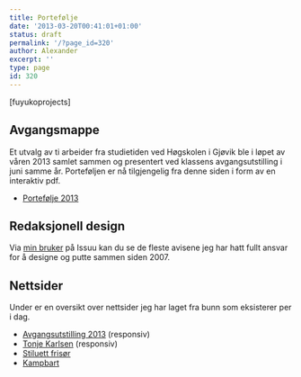 ```yaml
---
title: Portefølje
date: '2013-03-20T00:41:01+01:00'
status: draft
permalink: '/?page_id=320'
author: Alexander
excerpt: ''
type: page
id: 320
---
```

\[fuyukoprojects\]

Avgangsmappe
------------

Et utvalg av ti arbeider fra studietiden ved Høgskolen i Gjøvik ble i løpet av våren 2013 samlet sammen og presentert ved klassens avgangsutstilling i juni samme år. Porteføljen er nå tilgjengelig fra denne siden i form av en interaktiv pdf.

- [Portefølje 2013](http://ap.local/wp-content/files/AlexanderPrestmo_portfolio2013.pdf)

Redaksjonell design
-------------------

Via [min bruker](https://issuu.com/alexanderprestmo) på Issuu kan du se de fleste avisene jeg har hatt fullt ansvar for å designe og putte sammen siden 2007.

Nettsider
---------

Under er en oversikt over nettsider jeg har laget fra bunn som eksisterer per i dag.

- [Avgangsutstilling 2013](https://avgangsutstilling.no) (responsiv)
- [Tonje Karlsen](https://tonjekarlsen.no) (responsiv)
- [Stiluett frisør](https://stiluett.no)
- [Kampbart](https://kampbart.com)